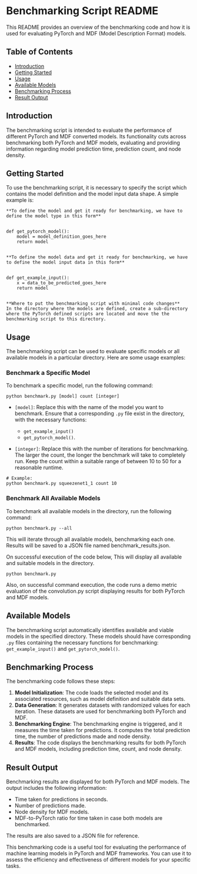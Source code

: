 # Benchmarking Script README
This README provides an overview of the benchmarking code and how it is used for evaluating PyTorch and MDF (Model Description Format) models.

## Table of Contents
- [Introduction](#introduction)
- [Getting Started](#getting-started)
- [Usage](#usage)
- [Available Models](#available-models)
- [Benchmarking Process](#benchmarking-process)
- [Result Output](#result-output)

## Introduction
The benchmarking script is intended to evaluate the performance of different PyTorch and MDF converted models. Its functionality cuts across benchmarking both PyTorch and MDF models, evaluating and providing information regarding model prediction time, prediction count, and node density.

## Getting Started
To use the benchmarking script, it is necessary to specify the script which contains the model definition and the model input data shape. A simple example is:

    **To define the model and get it ready for benchmarking, we have to define the model type in this form**


    def get_pytorch_model():
        model = model_definition_goes_here
        return model


    **To define the model data and get it ready for benchmarking, we have to define the model input data in this form**


    def get_example_input():
        x = data_to_be_predicted_goes_here
        return model


    **Where to put the benchmarking script with minimal code changes**
    In the directory where the models are defined, create a sub-directory where the PyTorch defined scripts are located and move the the benchmarking script to this directory.

## Usage
The benchmarking script can be used to evaluate specific models or all available models in a particular directory. Here are some usage examples:

### **Benchmark a Specific Model**
To benchmark a specific model, run the following command:

```
python benchmark.py [model] count [integer]
```

- `[model]`: Replace this with the name of the model you want to benchmark. Ensure that a corresponding `.py` file exist in the directory, with the necessary functions:
    - `get_example_input()`
    - `get_pytorch_model()`.

- `[integer]`: Replace this with the number of iterations for benchmarking. The larger the count, the longer the benchmark will take to completely run. Keep the count within a suitable range of between 10 to 50 for a reasonable runtime.

```
# Example:
python benchmark.py squeezenet1_1 count 10
```

### **Benchmark All Available Models**
To benchmark all available models in the directory, run the following command:

```
python benchmark.py --all
```

This will iterate through all available models, benchmarking each one. Results will be saved to a JSON file named benchmark_results.json.

On successful execution of the code below, This will display all available and suitable models in the directory.

```
python benchmark.py
```

Also, on successful command execution, the code runs a demo metric evaluation of the convolution.py script displaying results for both PyTorch and MDF models.

## Available Models
The benchmarking script automatically identifies available and viable models in the specified directory. These models should have corresponding `.py` files containing the necessary functions for benchmarking: `get_example_input()` and `get_pytorch_model()`.

## Benchmarking Process
The benchmarking code follows these steps:
1. **Model Initialization**: The code loads the selected model and its associated resources, such as model definition and suitable data sets.
2. **Data Generation**: It generates datasets with randomized values for each iteration. These datasets are used for benchmarking both PyTorch and MDF.
3. **Benchmarking Engine**: The benchmarking engine is triggered, and it measures the time taken for predictions. It computes the total prediction time, the number of predictions made and node density.
4. **Results**: The code displays the benchmarking results for both PyTorch and MDF models, including prediction time, count, and node density.

## Result Output
Benchmarking results are displayed for both PyTorch and MDF models. The output includes the following information:
- Time taken for predictions in seconds.
- Number of predictions made.
- Node density for MDF models.
- MDF-to-PyTorch ratio for time taken in case both models are benchmarked.

The results are also saved to a JSON file for reference.

This benchmarking code is a useful tool for evaluating the performance of machine learning models in PyTorch and MDF frameworks. You can use it to assess the efficiency and effectiveness of different models for your specific tasks.
